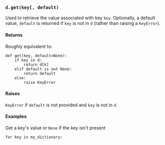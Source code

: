 ### `d.get(key[, default)`

Used to retrieve the value associated with key `key`. Optionally, a default
value, `default` is returned if `key` is not in `d` (rather than raising a
`KeyError`).

#### Returns
Roughly equivalent to:

~~~~{.py}
def get(key, default=None):
    if key in d:
        return d[k]
    elif default is not None:
        return default
    else:
        raise KeyError
~~~~

#### Raises

`KeyError` if `default` is not provided and `key` is not in `d`.

#### Examples

Get a key's value or `None` if the key isn't present
~~~~{.py}
for key in my_dictionary:
~~~~
